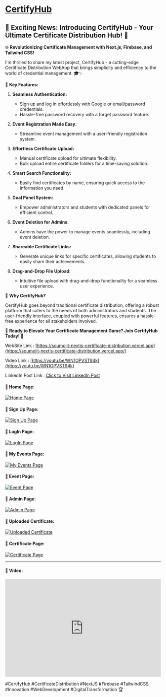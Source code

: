 # [CertifyHub](https://soumojit-nextjs-certificate-distribution.vercel.app)

##  🚀 Exciting News: Introducing CertifyHub - Your Ultimate Certificate Distribution Hub! 🚀

🌐 **Revolutionizing Certificate Management with Next.js, Firebase, and Tailwind CSS!**

I'm thrilled to share my latest project, CertifyHub - a cutting-edge Certificate Distribution WebApp that brings simplicity and efficiency to the world of credential management. 🎓✨

🔑 **Key Features:**

1. **Seamless Authentication:**

   - Sign up and log in effortlessly with Google or email/password credentials.
   - Hassle-free password recovery with a forget password feature.
2. **Event Registration Made Easy:**

   - Streamline event management with a user-friendly registration system.
3. **Effortless Certificate Upload:**

   - Manual certificate upload for ultimate flexibility.
   - Bulk upload entire certificate folders for a time-saving solution.
4. **Smart Search Functionality:**

   - Easily find certificates by name, ensuring quick access to the information you need.
5. **Dual Panel System:**

   - Empower administrators and students with dedicated panels for efficient control.
6. **Event Deletion for Admins:**

   - Admins have the power to manage events seamlessly, including event deletion.
7. **Shareable Certificate Links:**

   - Generate unique links for specific certificates, allowing students to easily share their achievements.
8. **Drag-and-Drop File Upload:**

   - Intuitive file upload with drag-and-drop functionality for a seamless user experience.

🎉 **Why CertifyHub?**

CertifyHub goes beyond traditional certificate distribution, offering a robust platform that caters to the needs of both administrators and students. The user-friendly interface, coupled with powerful features, ensures a hassle-free experience for all stakeholders involved.

🚀 **Ready to Elevate Your Certificate Management Game? Join CertifyHub Today! 🚀**

WebSite Link : [https://soumojit-nextjs-certificate-distribution.vercel.app](https://soumojit-nextjs-certificate-distribution.vercel.app/)

Video Link : [https://youtu.be/WN1OPVST94k](https://youtu.be/WN1OPVST94k)

LinkedIn Post Link : [Click to Visit LinkedIn Post](https://www.linkedin.com/posts/soumojit-shome_certifyhub-certificatedistribution-nextjs-activity-7144924837470191616-Z34S)



#### 🚀 Home Page:
[![Home Page](./assets/home.png)]()

#### 🚀 Sign Up Page:
[![Sign Up Page](./assets/signup.png)]()

#### 🚀 LogIn Page:
[![LogIn Page](./assets/login.png)]()

#### 🚀 My Events Page:
[![My Events Page](./assets/myevents.png)]()

#### 🚀 Event Page:
[![Event Page](./assets/event.png)]()

#### 🚀 Admin Page:
[![Admin Page](./assets/adminpanel.png)]()

#### 🚀 Uploaded Certificate:
[![Uploaded Certificate](./assets/uploadedcertificate.png)]()

#### 🚀 Certificate Page:
[![Certificate Page](./assets/certificatepage.png)]()

---

#### 🚀 Video:

<iframe width="100%" height="315" src="https://www.youtube.com/embed/WN1OPVST94k?si=BZbiPr5INluAKlpd" title="YouTube video player" frameborder="0" allow="accelerometer; autoplay; clipboard-write; encrypted-media; gyroscope; picture-in-picture; web-share" allowfullscreen></iframe>


#CertifyHub #CertificateDistribution #NextJS #Firebase #TailwindCSS #Innovation #WebDevelopment #DigitalTransformation 🏆
